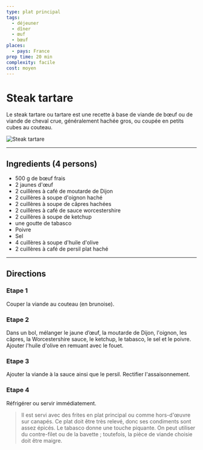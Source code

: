 ```yaml
---
type: plat principal
tags:
  - déjeuner
  - dîner
  - œuf
  - bœuf
places:
  - pays: France
prep time: 20 min
complexity: facile
cost: moyen
---
```


# Steak tartare

Le steak tartare ou tartare est une recette à base de viande de bœuf ou de viande de cheval crue, généralement hachée gros, ou coupée en petits cubes au couteau.

![Steak tartare](https://bdav24.github.io/recipes/img/france/steak-tartare.jpg)

---

## Ingredients (4 persons)

- 500 g de bœuf frais
- 2 jaunes d'œuf
- 2 cuillères à café de moutarde de Dijon
- 2 cuillères à soupe d'oignon haché
- 2 cuillères à soupe de câpres hachées
- 2 cuillères à café de sauce worcestershire
- 2 cuillères à soupe de ketchup
- une goutte de tabasco
- Poivre
- Sel
- 4 cuillères à soupe d'huile d'olive
- 2 cuillères à café de persil plat haché

---

## Directions

### Etape 1

Couper la viande au couteau (en brunoise).

### Etape 2

Dans un bol, mélanger le jaune d’œuf, la moutarde de Dijon, l'oignon, les câpres, la Worcestershire sauce, le ketchup, le tabasco, le sel et le poivre. Ajouter l'huile d'olive en remuant avec le fouet.

### Etape 3

Ajouter la viande à la sauce ainsi que le persil. Rectifier l'assaisonnement.

### Etape 4

Réfrigérer ou servir immédiatement.

> Il est servi avec des frites en plat principal ou comme hors-d'œuvre sur canapés.
> Ce plat doit être très relevé, donc ses condiments sont assez épicés. Le tabasco donne une touche piquante. On peut utiliser du contre-filet ou de la bavette ; toutefois, la pièce de viande choisie doit être maigre.
